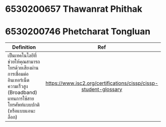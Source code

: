 # 6530200657 Thawanrat Phithak
# 6530200746 Phetcharat Tongluan

| Definition    | Ref   |
|-----|:-----:|       
|เป็นเทคโนโลยีที่ช่วยให้คุณสามารถโทรด้วยเสียงผ่านการเชื่อมต่ออินเทอร์เน็ตความเร็วสูง (Broadband) แทนการใช้สายโทรศัพท์แบบปกติ (หรือแบบแอนะล็อก) | https://www.isc2.org/certifications/cissp/cissp-student-glossary|



